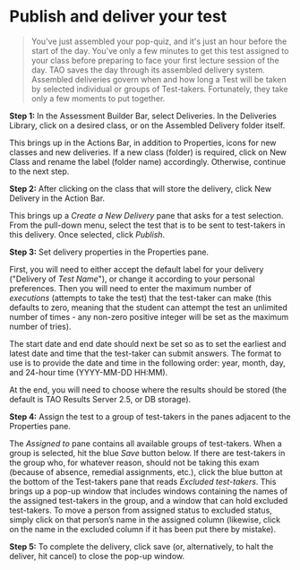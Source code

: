 # Publish and deliver your test

>You've just assembled your pop-quiz, and it's just an hour before the start of the day. You've only a few minutes to get this test assigned to your class before preparing to face your first lecture session of the day. TAO saves the day through its assembled delivery system. Assembled deliveries govern when and how long a Test will be taken by selected individual or groups of Test-takers. Fortunately, they take only a few moments to put together.

**Step 1:**  In the Assessment Builder Bar, select Deliveries. In the Deliveries Library, click on a desired class, or on the Assembled Delivery folder itself.

This brings up in the Actions Bar, in addition to Properties, icons for new classes and new deliveries. If a new class (folder) is required, click on New Class and rename the label (folder name) accordingly. Otherwise, continue to the next step.

**Step 2:** After clicking on the class that will store the delivery, click New Delivery in the Action Bar.

This brings up a *Create a New Delivery* pane that asks for a test selection. From the pull-down menu, select the test that is to be sent to test-takers in this delivery. Once selected, click *Publish*.

**Step 3:** Set delivery properties in the Properties pane.

First, you will need to either accept the default label for your delivery ("Delivery of *Test Name*"), or change it according to your personal preferences. Then you will need to enter the maximum number of *executions* (attempts to take the test) that the test-taker can make (this defaults to zero, meaning that the student can attempt the test an unlimited number of times - any non-zero positive integer will be set as the maximum number of tries).

The start date and end date should next be set so as to set the earliest and latest date and time that the test-taker can submit answers. The format to use is to provide the date and time in the following order: year, month, day, and 24-hour time (YYYY-MM-DD HH:MM).

At the end, you will need to choose where the results should be stored (the default is TAO Results Server 2.5, or DB storage).

**Step 4:** Assign the test to a group of test-takers in the panes adjacent to the Properties pane.

The *Assigned to* pane contains all available groups of test-takers. When a group is selected, hit the blue *Save* button below. If there are test-takers in the group who, for whatever reason, should not be taking this exam (because of absence, remedial assignments, etc.), click the blue button at the bottom of the Test-takers pane that reads *Excluded test-takers*. This brings up a pop-up window that includes windows containing the names of the assigned test-takers in the group, and a window that can hold excluded test-takers. To move a person from assigned status to excluded status, simply click on that person’s name in the assigned column (likewise, click on the name in the excluded column if it has been put there by mistake). 

**Step 5:** To complete the delivery, click save (or, alternatively, to halt the deliver, hit cancel) to close the pop-up window.
